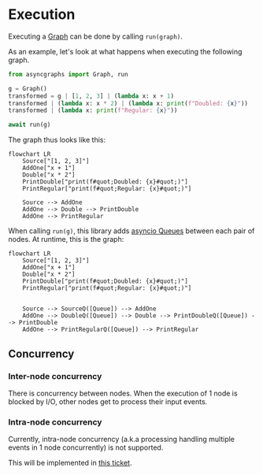 # Execution

Executing a [Graph](./graph.md) can be done by calling `run(graph)`.

As an example, let's look at what happens when executing the following graph.

```python
from asyncgraphs import Graph, run

g = Graph()
transformed = g | [1, 2, 3] | (lambda x: x + 1)
transformed | (lambda x: x * 2) | (lambda x: print(f"Doubled: {x}"))
transformed | (lambda x: print(f"Regular: {x}"))

await run(g)
```

The graph thus looks like this:

```mermaid
flowchart LR
    Source["[1, 2, 3]"]
    AddOne["x + 1"]
    Double["x * 2"]
    PrintDouble["print(f#quot;Doubled: {x}#quot;)"]
    PrintRegular["print(f#quot;Regular: {x}#quot;)"]
    
    Source --> AddOne
    AddOne --> Double --> PrintDouble
    AddOne --> PrintRegular
```

When calling `run(g)`, this library adds [asyncio Queues](https://docs.python.org/3/library/asyncio-queue.html) between each pair of nodes.
At runtime, this is the graph:

```mermaid
flowchart LR
    Source["[1, 2, 3]"]
    AddOne["x + 1"]
    Double["x * 2"]
    PrintDouble["print(f#quot;Doubled: {x}#quot;)"]
    PrintRegular["print(f#quot;Regular: {x}#quot;)"]
    
    
    Source --> SourceQ([Queue]) --> AddOne
    AddOne --> DoubleQ([Queue]) --> Double --> PrintDoubleQ([Queue]) --> PrintDouble
    AddOne --> PrintRegularQ([Queue]) --> PrintRegular
```

## Concurrency

### Inter-node concurrency

There is concurrency between nodes. 
When the execution of 1 node is blocked by I/O, other nodes get to process their input events.

### Intra-node concurrency

Currently, intra-node concurrency (a.k.a processing handling multiple events in 1 node concurrently) is not supported.

This will be implemented in [this ticket](https://github.com/SamVermeulen42/asyncgraphs/issues/4).